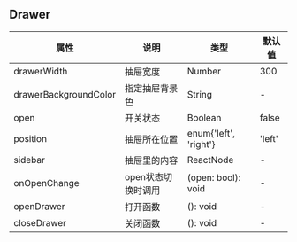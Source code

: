 ## Drawer
属性 | 说明 | 类型 | 默认值
--- | --- | --- | ---
drawerWidth | 抽屉宽度 | Number | 300
drawerBackgroundColor | 指定抽屉背景色 | String | -
open | 开关状态 | Boolean | false
position | 抽屉所在位置 | enum{'left', 'right'} | 'left'
sidebar | 抽屉里的内容 | ReactNode | -
onOpenChange | open状态切换时调用 | (open: bool): void | -
openDrawer | 打开函数 | (): void | -
closeDrawer | 关闭函数 | (): void | -
